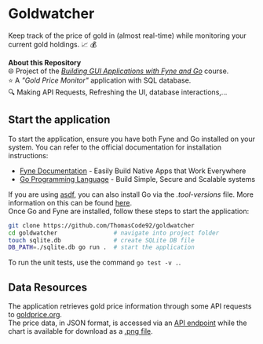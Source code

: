 # Goldwatcher

Keep track of the price of gold in (almost real-time) while monitoring your current gold holdings. 📈 💰

**About this Repository**<br />
🌐 Project of the _[Building GUI Applications with Fyne and Go](https://www.udemy.com/course/building-gui-applications-with-fyne-and-go-golang/?couponCode=KEEPLEARNING)_ course.<br />
⭐ A _"Gold Price Monitor"_ application with SQL database.<br />
🔍 Making API Requests, Refreshing the UI, database interactions,...

## Start the application

To start the application, ensure you have both Fyne and Go installed on your system. You can refer to the official documentation for installation instructions:

- [Fyne Documentation](https://docs.fyne.io/) - Easily Build Native Apps that Work Everywhere
- [Go Programming Language](https://go.dev/) - Build Simple, Secure and Scalable systems

If you are using [asdf](https://asdf-vm.com/), you can also install Go via the _.tool-versions_ file. More information on this can be found [here](https://asdf-vm.com/manage/configuration.html#tool-versions).<br />
Once Go and Fyne are installed, follow these steps to start the application:

```bash
git clone https://github.com/ThomasCode92/goldwatcher
cd goldwatcher                # navigate into project folder
touch sqlite.db               # create SQLite DB file
DB_PATH=./sqlite.db go run .  # start the application
```

To run the unit tests, use the command `go test -v .`.

## Data Resources

The application retrieves gold price information through some API requests to [goldprice.org](https://goldprice.org/).<br />
The price data, in JSON format, is accessed via an [API endpoint](https://data-asg.goldprice.org/dbXRates/usd) while the chart is available for download as a [.png file](https://goldprice.org/charts/gold_3d_b_k_usd_x.png).
